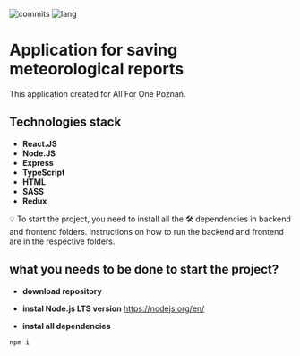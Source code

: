 ![commits](https://img.shields.io/github/last-commit/AntonOshurek/AllForOne-recruitment-task?style=plastic)
![lang](https://img.shields.io/github/languages/top/AntonOshurek/AllForOne-recruitment-task)

# Application for saving meteorological reports
This application created for All For One Poznań.

## Technologies stack

* **React.JS**
* **Node.JS**
* **Express**
* **TypeScript**
* **HTML**
* **SASS**
* **Redux**

:bulb: To start the project, you need to install all the :hammer_and_wrench: dependencies in backend and frontend folders.
instructions on how to run the backend and frontend are in the respective folders.

## what you needs to be done to start the project?

* **download repository**

* **instal Node.js LTS version**
https://nodejs.org/en/

* **instal all dependencies**

```
npm i
```
